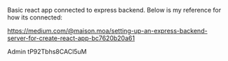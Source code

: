 Basic react app connected to express backend. Below is my reference for how its connected:

https://medium.com/@maison.moa/setting-up-an-express-backend-server-for-create-react-app-bc7620b20a61

Admin
tP92Tbhs8CACl5uM